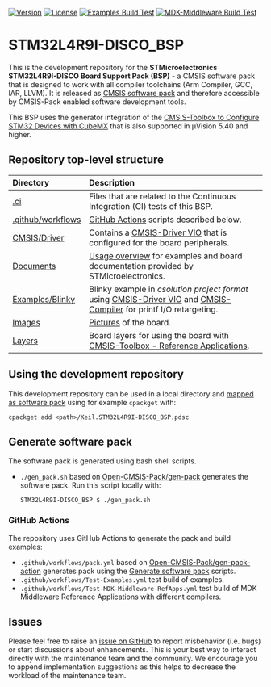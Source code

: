 [![Version](https://img.shields.io/github/v/release/Open-CMSIS-Pack/STM32L4R9I-DISCO_BSP)](https://github.com/Open-CMSIS-Pack/STM32L4R9I-DISCO_BSP/releases/latest)
[![License](https://img.shields.io/github/license/Open-CMSIS-Pack/STM32L4R9I-DISCO_BSP?label)](https://github.com/Open-CMSIS-Pack/STM32L4R9I-DISCO_BSP/blob/main/LICENSE)
[![Examples Build Test](https://img.shields.io/github/actions/workflow/status/Open-CMSIS-Pack/STM32L4R9I-DISCO_BSP/Test-Examples.yml?logo=arm&logoColor=0091bd&label=Examples%20Build%20Test)](./.ci)
[![MDK-Middleware Build Test](https://img.shields.io/github/actions/workflow/status/Open-CMSIS-Pack/STM32L4R9I-DISCO_BSP/Test-MDK-Middleware-RefApps.yml?logo=arm&logoColor=0091bd&label=MDK-Middleware%20Build%20Test)](./.ci)

# STM32L4R9I-DISCO_BSP

This is the development repository for the **STMicroelectronics STM32L4R9I-DISCO Board Support Pack (BSP)** - a CMSIS software pack that is designed to work with all compiler toolchains (Arm Compiler, GCC, IAR, LLVM). It is released as [CMSIS software pack](https://www.keil.arm.com/packs/stm32l4r9i-disco_bsp-keil/) and therefore accessible by CMSIS-Pack enabled software development tools.

This BSP uses the generator integration of the [CMSIS-Toolbox to Configure STM32 Devices with CubeMX](https://open-cmsis-pack.github.io/cmsis-toolbox/CubeMX/) that is also supported in µVision 5.40 and higher.

## Repository top-level structure

Directory                   | Description
:---------------------------|:--------------
[.ci](./.ci)                | Files that are related to the Continuous Integration (CI) tests of this BSP.
[.github/workflows](https://github.com/Open-CMSIS-Pack/STM32L4R9I-DISCO_BSP/tree/main/.github/workflows) | [GitHub Actions](#github-actions) scripts described below.
[CMSIS/Driver](https://github.com/Open-CMSIS-Pack/STM32L4R9I-DISCO_BSP/tree/main/CMSIS/Driver)           | Contains a [CMSIS-Driver VIO](https://arm-software.github.io/CMSIS_6/latest/Driver/group__vio__interface__gr.html) that is configured for the board peripherals.
[Documents](https://github.com/Open-CMSIS-Pack/STM32L4R9I-DISCO_BSP/tree/main/Documents)                 | [Usage overview](https://github.com/Open-CMSIS-Pack/STM32L4R9I-DISCO_BSP/tree/main/Documents/OVERVIEW.md) for examples and board documentation provided by STMicroelectronics.
[Examples/Blinky](https://github.com/Open-CMSIS-Pack/STM32L4R9I-DISCO_BSP/tree/main/Examples/Blinky)     | Blinky example in *csolution project format* using [CMSIS-Driver VIO](https://arm-software.github.io/CMSIS_6/latest/Driver/group__vio__interface__gr.html) and [CMSIS-Compiler](https://arm-software.github.io/CMSIS-Compiler/main/index.html) for printf I/O retargeting.
[Images](https://github.com/Open-CMSIS-Pack/STM32L4R9I-DISCO_BSP/tree/main/Images)                       | [Pictures](https://github.com/Open-CMSIS-Pack/STM32L4R9I-DISCO_BSP/blob/main/Images/32L4R9IDISCOVERY_large.jpg) of the board.
[Layers](https://github.com/Open-CMSIS-Pack/STM32L4R9I-DISCO_BSP/tree/main/Layers)                       | Board layers for using the board with [CMSIS-Toolbox - Reference Applications](https://open-cmsis-pack.github.io/cmsis-toolbox/ReferenceApplications/).

## Using the development repository

This development repository can be used in a local directory and [mapped as software pack](https://open-cmsis-pack.github.io/cmsis-toolbox/build-tools#install-a-repository) using for example `cpackget` with:

    cpackget add <path>/Keil.STM32L4R9I-DISCO_BSP.pdsc

## Generate software pack

The software pack is generated using bash shell scripts.

- `./gen_pack.sh` based on [Open-CMSIS-Pack/gen-pack](https://github.com/Open-CMSIS-Pack/gen-pack) generates the software pack.
Run this script locally with:

      STM32L4R9I-DISCO_BSP $ ./gen_pack.sh

### GitHub Actions

The repository uses GitHub Actions to generate the pack and build examples:

- `.github/workflows/pack.yml` based on [Open-CMSIS-Pack/gen-pack-action](https://github.com/Open-CMSIS-Pack/gen-pack-action) generates pack using the [Generate software pack](#generate-software-pack) scripts.
- `.github/workflows/Test-Examples.yml` test build of examples.
- `.github/workflows/Test-MDK-Middleware-RefApps.yml` test build of MDK Middleware Reference Applications with different compilers.

## Issues

Please feel free to raise an [issue on GitHub](https://github.com/Open-CMSIS-Pack/STM32L4R9I-DISCO_BSP/issues)
to report misbehavior (i.e. bugs) or start discussions about enhancements. This
is your best way to interact directly with the maintenance team and the community.
We encourage you to append implementation suggestions as this helps to decrease the
workload of the maintenance team.
